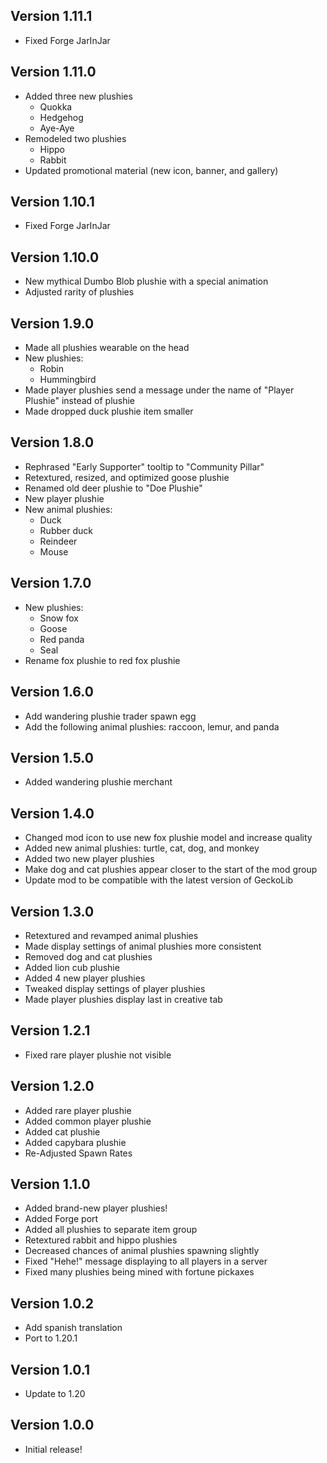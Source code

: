 ## Version 1.11.1
- Fixed Forge JarInJar

## Version 1.11.0
- Added three new plushies
  - Quokka
  - Hedgehog
  - Aye-Aye
- Remodeled two plushies
  - Hippo
  - Rabbit
- Updated promotional material (new icon, banner, and gallery)

## Version 1.10.1
- Fixed Forge JarInJar

## Version 1.10.0
- New mythical Dumbo Blob plushie with a special animation
- Adjusted rarity of plushies

## Version 1.9.0
- Made all plushies wearable on the head
- New plushies:
  - Robin
  - Hummingbird
- Made player plushies send a message under the name of "Player Plushie" instead of plushie
- Made dropped duck plushie item smaller

## Version 1.8.0
- Rephrased "Early Supporter" tooltip to "Community Pillar" 
- Retextured, resized, and optimized goose plushie
- Renamed old deer plushie to "Doe Plushie"
- New player plushie
- New animal plushies:
  - Duck
  - Rubber duck
  - Reindeer
  - Mouse

## Version 1.7.0
- New plushies:
  - Snow fox
  - Goose
  - Red panda
  - Seal
- Rename fox plushie to red fox plushie

## Version 1.6.0
- Add wandering plushie trader spawn egg 
- Add the following animal plushies: raccoon, lemur, and panda

## Version 1.5.0
- Added wandering plushie merchant

## Version 1.4.0
- Changed mod icon to use new fox plushie model and increase quality
- Added new animal plushies: turtle, cat, dog, and monkey
- Added two new player plushies
- Make dog and cat plushies appear closer to the start of the mod group
- Update mod to be compatible with the latest version of GeckoLib

## Version 1.3.0
- Retextured and revamped animal plushies
- Made display settings of animal plushies more consistent
- Removed dog and cat plushies
- Added lion cub plushie
- Added 4 new player plushies
- Tweaked display settings of player plushies
- Made player plushies display last in creative tab

## Version 1.2.1
- Fixed rare player plushie not visible

## Version 1.2.0
- Added rare player plushie
- Added common player plushie
- Added cat plushie
- Added capybara plushie
- Re-Adjusted Spawn Rates

## Version 1.1.0
- Added brand-new player plushies!
- Added Forge port
- Added all plushies to separate item group
- Retextured rabbit and hippo plushies
- Decreased chances of animal plushies spawning slightly
- Fixed "Hehe!" message displaying to all players in a server
- Fixed many plushies being mined with fortune pickaxes

## Version 1.0.2
- Add spanish translation
- Port to 1.20.1

## Version 1.0.1
- Update to 1.20

## Version 1.0.0
- Initial release!